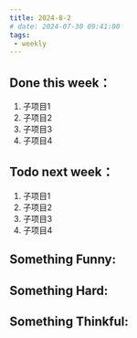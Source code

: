 ```yaml
---
title: 2024-8-2
# date: 2024-07-30 09:41:00
tags: 
 - weekly
---
```

## Done this week：
   1. 子项目1
   2. 子项目2
   3. 子项目3
   4. 子项目4
## Todo next week：
   1. 子项目1
   2. 子项目2
   3. 子项目3
   4. 子项目4
## Something Funny:

## Something Hard:

## Something Thinkful:
